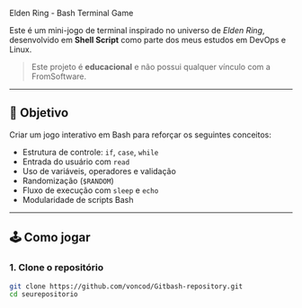 Elden Ring - Bash Terminal Game

Este é um mini-jogo de terminal inspirado no universo de *Elden Ring*, desenvolvido em **Shell Script** como parte dos meus estudos em DevOps e Linux.

> Este projeto é **educacional** e não possui qualquer vínculo com a FromSoftware.

---

## 🎯 Objetivo

Criar um jogo interativo em Bash para reforçar os seguintes conceitos:

- Estrutura de controle: `if`, `case`, `while`
- Entrada do usuário com `read`
- Uso de variáveis, operadores e validação
- Randomização (`$RANDOM`)
- Fluxo de execução com `sleep` e `echo`
- Modularidade de scripts Bash

---

## 🕹️ Como jogar

### 1. Clone o repositório

```bash
git clone https://github.com/voncod/Gitbash-repository.git
cd seurepositorio
